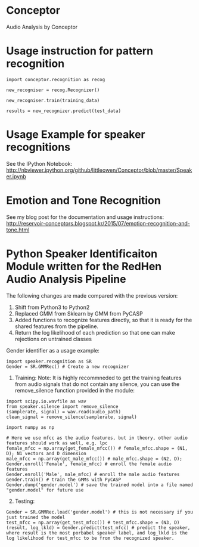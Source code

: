 # Conceptor
Audio Analysis by Conceptor 

# Usage instruction for pattern recognition

```
import conceptor.recognition as recog

new_recogniser = recog.Recognizer()

new_recogniser.train(training_data)

results = new_recognizer.predict(test_data)

```


# Usage Example for speaker recognitions

See the IPython Notebook:
http://nbviewer.ipython.org/github/littleowen/Conceptor/blob/master/Speaker.ipynb



# Emotion and Tone Recognition

See my blog post for the documentation and usage instructions:
http://reservoir-conceptors.blogspot.kr/2015/07/emotion-recognition-and-tone.html



# Python Speaker Identificaiton Module written for the RedHen Audio Analysis Pipeline
The following changes are made compared with the previous version:
1. Shift from Python3 to Python2
2. Replaced GMM from Sklearn by GMM from PyCASP
3. Added functions to recognize features directly, so that it is ready for the shared features from the pipeline.
4. Return the log likelihood of each prediction so that one can make rejections on untrained classes

Gender identifier as a usage example:

```
import speaker.recognition as SR
Gender = SR.GMMRec() # Create a new recognizer

```

1. Training:
Note: It is highly recommneded to get the training features from audio signals that do not contain any silence, you can use the remove_silence function provided in the module:

```
import scipy.io.wavfile as wav
from speaker.silence import remove_silence
(samplerate, signal) = wav.read(audio_path)
clean_signal = remove_silence(samplerate, signal)
```


```
import numpy as np

# Here we use mfcc as the audio features, but in theory, other audio features should work as well, e.g. lpc
female_mfcc = np.array(get_female_mfcc()) # female_mfcc.shape = (N1, D); N1 vectors and D dimension
male_mfcc = np.array(get_male_mfcc()) # male_mfcc.shape = (N2, D);
Gender.enroll('Female', female_mfcc) # enroll the female audio features
Gender.enroll('Male', male_mfcc) # enroll the male audio features
Gender.train() # train the GMMs with PyCASP
Gender.dump('gender.model') # save the trained model into a file named "gender.model" for future use

```

2. Testing:

```
Gender = SR.GMMRec.load('gender.model') # this is not necessary if you just trained the model
test_mfcc = np.array(get_test_mfcc()) # test_mfcc.shape = (N3, D)
(result, log_lkld) = Gender.predict(test_mfcc) # predict the speaker, where result is the most porbabel speaker label, and log_lkld is the log likelihood for test_mfcc to be from the recognized speaker. 

```


